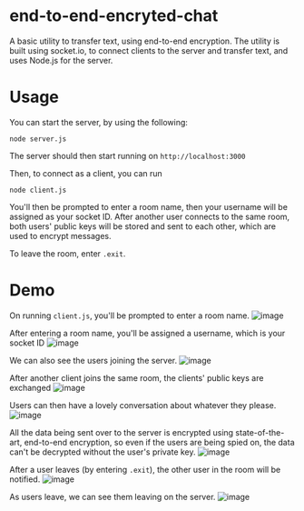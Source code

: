 # end-to-end-encryted-chat

A basic utility to transfer text, using end-to-end encryption.
The utility is built using socket.io, to connect clients to the server and transfer text, and uses Node.js for the server.

# Usage
You can start the server, by using the following:
```shell
node server.js
```
The server should then start running on `http://localhost:3000`

Then, to connect as a client, you can run
```shell    
node client.js
```

You'll then be prompted to enter a room name, then your username will be assigned as your socket ID. 
After another user connects to the same room, both users' public keys will be stored and sent to each other, which are used to
encrypt messages. 

To leave the room, enter `.exit`.

# Demo
On running `client.js`, you'll be prompted to enter a room name.
![image](https://github.com/johnmanjohnston/end-to-end-encrypted-chat/assets/97091148/652b3e85-bef8-457b-a66f-a2cc89c5feed)

After entering a room name, you'll be assigned a username, which is your socket ID
![image](https://github.com/johnmanjohnston/end-to-end-encrypted-chat/assets/97091148/8a9d9ea2-3e23-4c1c-ab22-9ef78e12cffe)

We can also see the users joining the server.
![image](https://github.com/johnmanjohnston/end-to-end-encrypted-chat/assets/97091148/645aaac9-8b33-4ac8-bafb-415ae6f2d103)

After another client joins the same room, the clients' public keys are exchanged
![image](https://github.com/johnmanjohnston/end-to-end-encrypted-chat/assets/97091148/49e9be8a-f234-46ad-b395-85e8dbb4018a)

Users can then have a lovely conversation about whatever they please.
![image](https://github.com/johnmanjohnston/end-to-end-encrypted-chat/assets/97091148/f8ada704-7487-4438-a571-5e186fa0ac9c)

All the data being sent over to the server is encrypted using state-of-the-art, end-to-end encryption, so even if the users are being spied on, the data can't be decrypted without the user's private key.
![image](https://github.com/johnmanjohnston/end-to-end-encrypted-chat/assets/97091148/34e353c1-2368-43a3-8200-ba3dca3e9eff)

After a user leaves (by entering `.exit`), the other user in the room will be notified.
![image](https://github.com/johnmanjohnston/end-to-end-encrypted-chat/assets/97091148/ca1ecd89-37c6-4263-b0ab-b32b3c8bc2b6)

As users leave, we can see them leaving on the server.
![image](https://github.com/johnmanjohnston/end-to-end-encrypted-chat/assets/97091148/1a4a254a-e1e6-457c-b5e7-efc36d548316)

